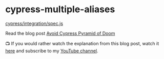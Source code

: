 # cypress-multiple-aliases

[cypress/integration/spec.js](./cypress/integration/spec.js)

Read the blog post [Avoid Cypress Pyramid of Doom](https://glebbahmutov.com/blog/avoid-cypress-pyramid-of-doom/)

📺 If you would rather watch the explanation from this blog post, watch it [here](https://youtu.be/MIIEndCTVxc) and subscribe to my [YouTube channel](https://youtube.com/glebbahmutov).
